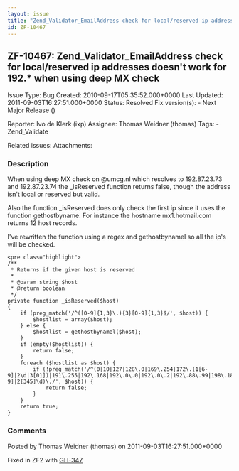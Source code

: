 ```yaml
---
layout: issue
title: "Zend_Validator_EmailAddress check for local/reserved ip addresses doesn't work for 192.* when using deep MX check"
id: ZF-10467
---
```


ZF-10467: Zend\_Validator\_EmailAddress check for local/reserved ip addresses doesn't work for 192.\* when using deep MX check
------------------------------------------------------------------------------------------------------------------------------

 Issue Type: Bug Created: 2010-09-17T05:35:52.000+0000 Last Updated: 2011-09-03T16:27:51.000+0000 Status: Resolved Fix version(s): - Next Major Release ()
 
 Reporter:  Ivo de Klerk (ixp)  Assignee:  Thomas Weidner (thomas)  Tags: - Zend\_Validate
 
 Related issues: 
 Attachments: 
### Description

When using deep MX check on @umcg.nl which resolves to 192.87.23.73 and 192.87.23.74 the \_isReserved function returns false, though the address isn't local or reserved but valid.

Also the function \_isReserved does only check the first ip since it uses the function gethostbyname. For instance the hostname mx1.hotmail.com returns 12 host records.

I've rewritten the function using a regex and gethostbynamel so all the ip's will be checked.

 
    <pre class="highlight">
    /**
     * Returns if the given host is reserved
     *
     * @param string $host
     * @return boolean
     */
    private function _isReserved($host)
    {
        if (preg_match('/^([0-9]{1,3}\.){3}[0-9]{1,3}$/', $host)) {
            $hostlist = array($host);
        } else {
            $hostlist = gethostbynamel($host);
        }
        if (empty($hostlist)) {
            return false;
        }
        foreach ($hostlist as $host) {
            if (!preg_match('/^(0|10|127|128\.0|169\.254|172\.(1[6-9]|2\d|3[01])|191\.255|192\.168|192\.0\.0|192\.0\.2|192\.88\.99|198\.18|198\.19|198\.51\.100|203\.0\.113|223\.255\.255|22[4-9]|2[345]\d)\./', $host)) {
                return false;
            }
        }
        return true;
    }


 

 

### Comments

Posted by Thomas Weidner (thomas) on 2011-09-03T16:27:51.000+0000

Fixed in ZF2 with [GH-347](https://github.com/zendframework/zf2/pull/347)

 

 
